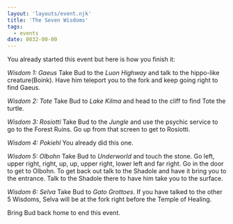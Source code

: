 ```yaml
---
layout: 'layouts/event.njk'
title: 'The Seven Wisdoms'
tags:
  - events
date: 0032-00-00
---
```

You already started this event but here is how you finish it:

*Wisdom 1: Gaeus* Take Bud to the *Luon Highway* and talk to the hippo-like creature(Boink). Have him teleport you to the fork and keep going right to find Gaeus.

*Wisdom 2: Tote* Take Bud to *Lake Kilma* and head to the cliff to find Tote the turtle.

*Wisdom 3: Rosiotti* Take Bud to the *Jungle* and use the psychic service to go to the Forest Ruins. Go up from that screen to get to Rosiotti.

*Wisdom 4: Pokiehl* You already did this one.

*Wisdom 5: Olbohn* Take Bud to *Underworld* and touch the stone. Go left, upper right, right, up, up, upper right, lower left and far right. Go in the door to get to Olbohn. To get back out talk to the Shadole and have it bring you to the entrance. Talk to the Shadole there to have him take you to the surface.

*Wisdom 6: Selva* Take Bud to *Gato Grottoes*. If you have talked to the other 5 Wisdoms, Selva will be at the fork right before the Temple of Healing.

Bring Bud back home to end this event.